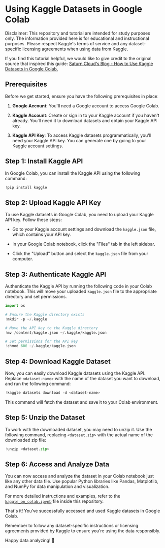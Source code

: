# Using Kaggle Datasets in Google Colab
Disclaimer: This repository and tutorial are intended for study purposes only. The information provided here is for educational and instructional purposes. Please respect Kaggle's terms of service and any dataset-specific licensing agreements when using data from Kaggle.

If you find this tutorial helpful, we would like to give credit to the original source that inspired this guide: [Saturn Cloud's Blog - How to Use Kaggle Datasets in Google Colab.](https://saturncloud.io/blog/how-to-use-kaggle-datasets-in-google-colab/)


## Prerequisites

Before we get started, ensure you have the following prerequisites in place:

1. **Google Account**: You'll need a Google account to access Google Colab.

2. **Kaggle Account**: Create or sign in to your Kaggle account if you haven't already. You'll need it to download datasets and obtain your Kaggle API key.

3. **Kaggle API Key**: To access Kaggle datasets programmatically, you'll need your Kaggle API key. You can generate one by going to your Kaggle account settings.

## Step 1: Install Kaggle API

In Google Colab, you can install the Kaggle API using the following command:

```bash
!pip install kaggle
```

## Step 2: Upload Kaggle API Key

To use Kaggle datasets in Google Colab, you need to upload your Kaggle API key. Follow these steps:

- Go to your Kaggle account settings and download the `kaggle.json` file, which contains your API key.

- In your Google Colab notebook, click the "Files" tab in the left sidebar.

- Click the "Upload" button and select the `kaggle.json` file from your computer.

## Step 3: Authenticate Kaggle API

Authenticate the Kaggle API by running the following code in your Colab notebook. This will move your uploaded `kaggle.json` file to the appropriate directory and set permissions.

```python
import os

# Ensure the Kaggle directory exists
!mkdir -p ~/.kaggle

# Move the API key to the Kaggle directory
!mv /content/kaggle.json ~/.kaggle/kaggle.json

# Set permissions for the API key
!chmod 600 ~/.kaggle/kaggle.json
```

## Step 4: Download Kaggle Dataset

Now, you can easily download Kaggle datasets using the Kaggle API. Replace `<dataset-name>` with the name of the dataset you want to download, and run the following command:

```python
!kaggle datasets download -d <dataset-name>
```

This command will fetch the dataset and save it to your Colab environment.

## Step 5: Unzip the Dataset

To work with the downloaded dataset, you may need to unzip it. Use the following command, replacing `<dataset.zip>` with the actual name of the downloaded zip file:

```python
!unzip <dataset.zip>
```

## Step 6: Access and Analyze Data

You can now access and analyze the dataset in your Colab notebook just like any other data file. Use popular Python libraries like Pandas, Matplotlib, and NumPy for data manipulation and visualization.

For more detailed instructions and examples, refer to the [`kaggle_on_colab.ipynb`](./kaggle_on_colab.ipynb) file inside this repository.

That's it! You've successfully accessed and used Kaggle datasets in Google Colab.

Remember to follow any dataset-specific instructions or licensing agreements provided by Kaggle to ensure you're using the data responsibly.

Happy data analyzing! 🚀
